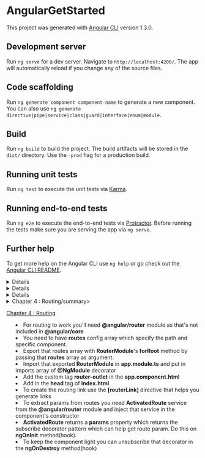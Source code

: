 # AngularGetStarted

This project was generated with [Angular CLI](https://github.com/angular/angular-cli) version 1.3.0.

## Development server

Run `ng serve` for a dev server. Navigate to `http://localhost:4200/`. The app will automatically reload if you change any of the source files.

## Code scaffolding

Run `ng generate component component-name` to generate a new component. You can also use `ng generate directive|pipe|service|class|guard|interface|enum|module`.

## Build

Run `ng build` to build the project. The build artifacts will be stored in the `dist/` directory. Use the `-prod` flag for a production build.

## Running unit tests

Run `ng test` to execute the unit tests via [Karma](https://karma-runner.github.io).

## Running end-to-end tests

Run `ng e2e` to execute the end-to-end tests via [Protractor](http://www.protractortest.org/).
Before running the tests make sure you are serving the app via `ng serve`.

## Further help

To get more help on the Angular CLI use `ng help` or go check out the [Angular CLI README](https://github.com/angular/angular-cli/blob/master/README.md).

<details>

# Chapter 1 : Components

[Chapter 1 : Components](https://www.barbarianmeetscoding.com/blog/2016/03/25/getting-started-with-angular-2-step-by-step-1-your-first-component/)

- ng new -> To create the new project,multiple options available
- ng server -> To start the application,multiple options available
- index.html -> Entry point for the application
- app-root -> Custom tag in html
- webpack -> Browser independent module bundler for the application
- src/main.ts -> Bootstrapper of the application like the ng-app in angular1.x
- Module -> Group of component. Usually for a feature
- src/app.module.ts -> Main module(app module) initializer
- NgModule -> Decorator which let us declare all the dependencies and component of our application without the need to it on a per-component basis
- Component -> Reusable piece of UI,usually depicted by the custom tag, AppComponent : Root component
- ng generate interface person -> To define the interface like thing. Shorthand is : ng g i person
- ng generate component --inline-template people-list -> Generate the component with inline template. Short hand is : ng g c -it people-list

</details>

<details>

# Chapter 2 : Services and Dependency Injection

[Chapter 2 : Services and Dependency Injection](https://www.barbarianmeetscoding.com/blog/2016/03/26/getting-started-with-angular-2-step-by-step-2-refactoring-to-services/)

- ng generate service people -> Generates the people service. ng g s people(shorthand form)
- Service inclusion in component -> Use service in component using Dependency Injection
- Error till now -> Because No provider for PeopleService! (PeopleListComponent -> PeopleService)
- Register service with angular 2 -> Use the providers property of the component in which this service is supposed to be used
- Register service at the module level -> user NgModule decorator of AppModule
- Register service using angular-cli -> angular-cli helps registering service with specific module
- ngOnInit -> Instead of placing the people code in constructor place it in the ngOnInit. It'll make the constructor more leaner
- DI in service -> This is service with in another service. Use constructor after importing the other service

</details>

<details>

# Chapter 3 : Component and Data Binding

[Chapter 3 : Component and Data Binding](https://www.barbarianmeetscoding.com/blog/2016/03/27/getting-started-with-angular-2-step-by-step-3-your-second-component-and-angular-2-data-binding/)


</details>

<details>
<summary>Chapter 4 : Routing/summary>

[Chapter 4 : Routing](https://www.barbarianmeetscoding.com/blog/2016/03/28/getting-started-with-angular-2-step-by-step-4-routing/)

- For routing to work you'll need **@angular/router** module as that's not included in **@angular/core**
- You need to have **routes** config array which specify the path and specific component.
- Export that routes array with **RouterModule**'s **forRoot** method by passing that **routes** array as argument.
- Import that exported **RouterModule** in **app.module.ts** and put in imports array of **@NgModule** decorator
- Add the custom tag **router-outlet** in the **app.component.html**
- Add **<base href="/">** in the **head** tag of **index.html**
- To create the routing link use the **[routerLink]** directive that helps you generate links
- To extract params from routes you need **ActivatedRoute** service from the **@angular/router** module and inject that service in the component's constructor
- **ActivatedRoute** returns a **params** property which returns the subscribe decorator pattern which can help get route param. Do this on **ngOnInit** method(hook).
- To keep the component light you can unsubscribe that decorator in the **ngOnDestroy** method(hook)
</details>